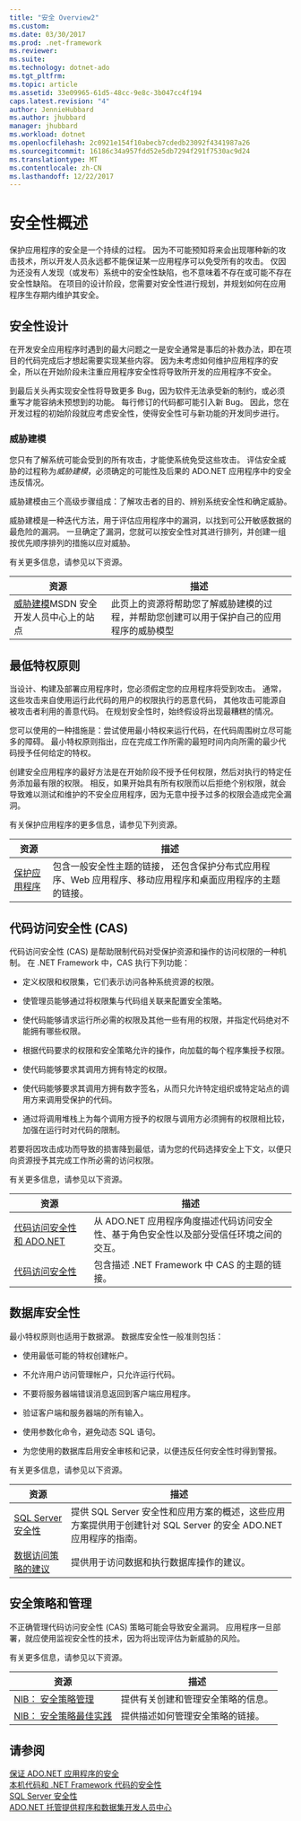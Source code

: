 ```yaml
---
title: "安全 Overview2"
ms.custom: 
ms.date: 03/30/2017
ms.prod: .net-framework
ms.reviewer: 
ms.suite: 
ms.technology: dotnet-ado
ms.tgt_pltfrm: 
ms.topic: article
ms.assetid: 33e09965-61d5-48cc-9e8c-3b047cc4f194
caps.latest.revision: "4"
author: JennieHubbard
ms.author: jhubbard
manager: jhubbard
ms.workload: dotnet
ms.openlocfilehash: 2c0921e154f10abecb7cdedb23092f4341987a26
ms.sourcegitcommit: 16186c34a957fdd52e5db7294f291f7530ac9d24
ms.translationtype: MT
ms.contentlocale: zh-CN
ms.lasthandoff: 12/22/2017
---
```

# <a name="security-overview"></a>安全性概述
保护应用程序的安全是一个持续的过程。 因为不可能预知将来会出现哪种新的攻击技术，所以开发人员永远都不能保证某一应用程序可以免受所有的攻击。 仅因为还没有人发现（或发布）系统中的安全性缺陷，也不意味着不存在或可能不存在安全性缺陷。 在项目的设计阶段，您需要对安全性进行规划，并规划如何在应用程序生存期内维护其安全。  
  
## <a name="design-for-security"></a>安全性设计  
 在开发安全应用程序时遇到的最大问题之一是安全通常是事后的补救办法，即在项目的代码完成后才想起需要实现某些内容。 因为未考虑如何维护应用程序的安全，所以在开始阶段未注重应用程序安全性将导致所开发的应用程序不安全。  
  
 到最后关头再实现安全性将导致更多 Bug，因为软件无法承受新的制约，或必须重写才能容纳未预想到的功能。 每行修订的代码都可能引入新 Bug。 因此，您在开发过程的初始阶段就应考虑安全性，使得安全性可与新功能的开发同步进行。  
  
### <a name="threat-modeling"></a>威胁建模  
 您只有了解系统可能会受到的所有攻击，才能使系统免受这些攻击。 评估安全威胁的过程称为*威胁建模*，必须确定的可能性及后果的 ADO.NET 应用程序中的安全违反情况。  
  
 威胁建模由三个高级步骤组成：了解攻击者的目的、辨别系统安全性和确定威胁。  
  
 威胁建模是一种迭代方法，用于评估应用程序中的漏洞，以找到可公开敏感数据的最危险的漏洞。 一旦确定了漏洞，您就可以按安全性对其进行排列，并创建一组按优先顺序排列的措施以应对威胁。  
  
 有关更多信息，请参见以下资源。  
  
|资源|描述|  
|--------------|-----------------|  
|[威胁建模](http://go.microsoft.com/fwlink/?LinkId=98353)MSDN 安全开发人员中心上的站点|此页上的资源将帮助您了解威胁建模的过程，并帮助您创建可以用于保护自己的应用程序的威胁模型|  
  
## <a name="the-principle-of-least-privilege"></a>最低特权原则  
 当设计、构建及部署应用程序时，您必须假定您的应用程序将受到攻击。 通常，这些攻击来自使用运行此代码的用户的权限执行的恶意代码， 其他攻击可能源自被攻击者利用的善意代码。 在规划安全性时，始终假设将出现最糟糕的情况。  
  
 您可以使用的一种措施是：尝试使用最小特权来运行代码，在代码周围树立尽可能多的障碍。 最小特权原则指出，应在完成工作所需的最短时间内向所需的最少代码授予任何给定的特权。  
  
 创建安全应用程序的最好方法是在开始阶段不授予任何权限，然后对执行的特定任务添加最有限的权限。 相反，如果开始具有所有权限而以后拒绝个别权限，就会导致难以测试和维护的不安全应用程序，因为无意中授予过多的权限会造成完全漏洞。  
  
 有关保护应用程序的更多信息，请参见下列资源。  
  
|资源|描述|  
|--------------|-----------------|  
|[保护应用程序](/visualstudio/ide/securing-applications)|包含一般安全性主题的链接， 还包含保护分布式应用程序、Web 应用程序、移动应用程序和桌面应用程序的主题的链接。|  
  
## <a name="code-access-security-cas"></a>代码访问安全性 (CAS)  
 代码访问安全性 (CAS) 是帮助限制代码对受保护资源和操作的访问权限的一种机制。 在 .NET Framework 中，CAS 执行下列功能：  
  
-   定义权限和权限集，它们表示访问各种系统资源的权限。  
  
-   使管理员能够通过将权限集与代码组关联来配置安全策略。  
  
-   使代码能够请求运行所必需的权限及其他一些有用的权限，并指定代码绝对不能拥有哪些权限。  
  
-   根据代码要求的权限和安全策略允许的操作，向加载的每个程序集授予权限。  
  
-   使代码能够要求其调用方拥有特定的权限。  
  
-   使代码能够要求其调用方拥有数字签名，从而只允许特定组织或特定站点的调用方来调用受保护的代码。  
  
-   通过将调用堆栈上为每个调用方授予的权限与调用方必须拥有的权限相比较，加强在运行时对代码的限制。  
  
 若要将因攻击成功而导致的损害降到最低，请为您的代码选择安全上下文，以便只向资源授予其完成工作所必需的访问权限。  
  
 有关更多信息，请参见以下资源。  
  
|资源|描述|  
|--------------|-----------------|  
|[代码访问安全性和 ADO.NET](../../../../docs/framework/data/adonet/code-access-security.md)|从 ADO.NET 应用程序角度描述代码访问安全性、基于角色安全性以及部分受信任环境之间的交互。|  
|[代码访问安全性](http://msdn.microsoft.com/en-us/23a20143-241d-4fe5-9d9f-3933fd594c03)|包含描述 .NET Framework 中 CAS 的主题的链接。|  
  
## <a name="database-security"></a>数据库安全性  
 最小特权原则也适用于数据源。 数据库安全性一般准则包括：  
  
-   使用最低可能的特权创建帐户。  
  
-   不允许用户访问管理帐户，只允许运行代码。  
  
-   不要将服务器端错误消息返回到客户端应用程序。  
  
-   验证客户端和服务器端的所有输入。  
  
-   使用参数化命令，避免动态 SQL 语句。  
  
-   为您使用的数据库启用安全审核和记录，以便违反任何安全性时得到警报。  
  
 有关更多信息，请参见以下资源。  
  
|资源|描述|  
|--------------|-----------------|  
|[SQL Server 安全性](../../../../docs/framework/data/adonet/sql/sql-server-security.md)|提供 SQL Server 安全性和应用方案的概述，这些应用方案提供用于创建针对 SQL Server 的安全 ADO.NET 应用程序的指南。|  
|[数据访问策略的建议](http://msdn.microsoft.com/en-us/72411f32-d12a-4de8-b961-e54fca7faaf5)|提供用于访问数据和执行数据库操作的建议。|  
  
## <a name="security-policy-and-administration"></a>安全策略和管理  
 不正确管理代码访问安全性 (CAS) 策略可能会导致安全漏洞。 应用程序一旦部署，就应使用监视安全性的技术，因为将出现评估为新威胁的风险。  
  
 有关更多信息，请参见以下资源。  
  
|资源|描述|  
|--------------|-----------------|  
|[NIB： 安全策略管理](http://msdn.microsoft.com/en-us/d754e05d-29dc-4d3a-a2c2-95eaaf1b82b9)|提供有关创建和管理安全策略的信息。|  
|[NIB： 安全策略最佳实践](http://msdn.microsoft.com/en-us/d49bc4d5-efb7-4caa-a2fe-e4d3cec63c05)|提供描述如何管理安全策略的链接。|  
  
## <a name="see-also"></a>请参阅  
 [保证 ADO.NET 应用程序的安全](../../../../docs/framework/data/adonet/securing-ado-net-applications.md)  
 [本机代码和 .NET Framework 代码的安全性](http://msdn.microsoft.com/en-us/bd61be84-c143-409a-a75a-44253724f784)  
 [SQL Server 安全性](../../../../docs/framework/data/adonet/sql/sql-server-security.md)  
 [ADO.NET 托管提供程序和数据集开发人员中心](http://go.microsoft.com/fwlink/?LinkId=217917)
